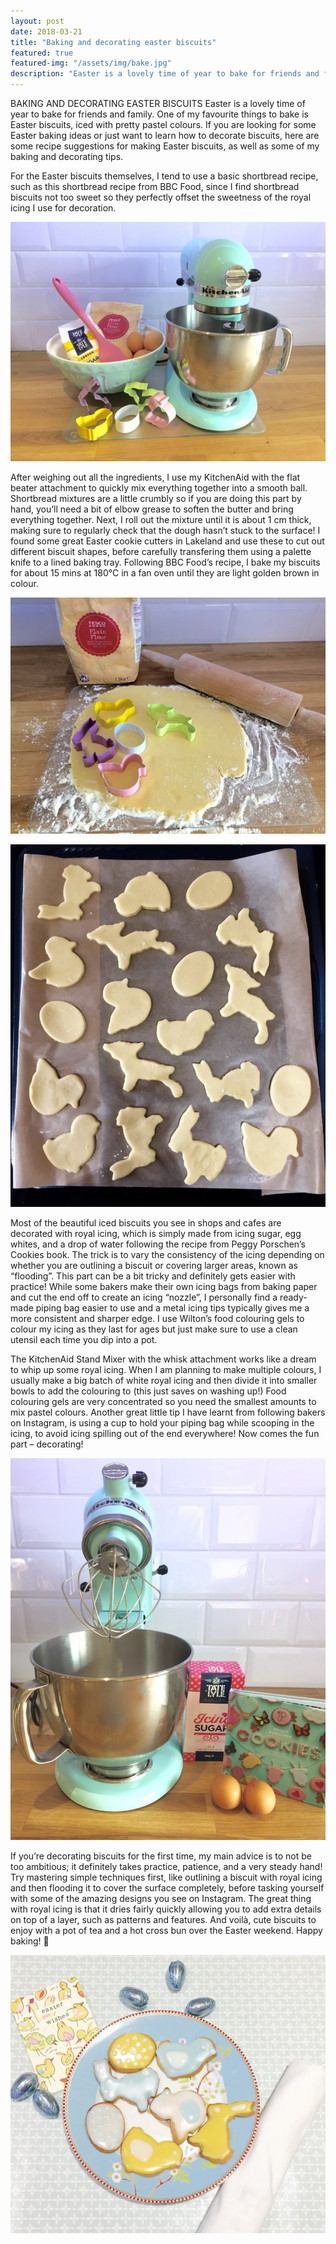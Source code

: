 ```yaml
---
layout: post
date: 2018-03-21
title: "Baking and decorating easter biscuits"
featured: true
featured-img: "/assets/img/bake.jpg"
description: "Easter is a lovely time of year to bake for friends and family. One of my favourite things to bake is Easter biscuits, iced with pretty pastel colours."
---
```


BAKING AND DECORATING EASTER BISCUITS
Easter is a lovely time of year to bake for friends and family. One of my favourite things to bake is Easter biscuits, iced with pretty pastel colours. If you are looking for some Easter baking ideas or just want to learn how to decorate biscuits, here are some recipe suggestions for making Easter biscuits, as well as some of my baking and decorating tips.

For the Easter biscuits themselves, I tend to use a basic shortbread recipe, such as this shortbread recipe from BBC Food, since I find shortbread biscuits not too sweet so they perfectly offset the sweetness of the royal icing I use for decoration.

![Ingredients for baking Easter biscuits](/assets/img/bake.jpg)

After weighing out all the ingredients, I use my KitchenAid with the flat beater attachment to quickly mix everything together into a smooth ball. Shortbread mixtures are a little crumbly so if you are doing this part by hand, you’ll need a bit of elbow grease to soften the butter and bring everything together. Next, I roll out the mixture until it is about 1 cm thick, making sure to regularly check that the dough hasn’t stuck to the surface! I found some great Easter cookie cutters in Lakeland and use these to cut out different biscuit shapes, before carefully transfering them using a palette knife to a lined baking tray. Following BBC Food’s recipe, I bake my biscuits for about 15 mins at 180°C in a fan oven until they are light golden brown in colour.

![Rolling out the dough to cut out Easter biscuits](/assets/img/bake1.jpg)

![Easter biscuits ready to go in the oven](/assets/img/bake2.jpg)

Most of the beautiful iced biscuits you see in shops and cafes are decorated with royal icing, which is simply made from icing sugar, egg whites, and a drop of water following the recipe from Peggy Porschen’s Cookies book. The trick is to vary the consistency of the icing depending on whether you are outlining a biscuit or covering larger areas, known as “flooding”. This part can be a bit tricky and definitely gets easier with practice! While some bakers make their own icing bags from baking paper and cut the end off to create an icing “nozzle”, I personally find a ready-made piping bag easier to use and a metal icing tips typically gives me a more consistent and sharper edge. I use Wilton’s food colouring gels to colour my icing as they last for ages but just make sure to use a clean utensil each time you dip into a pot.

The KitchenAid Stand Mixer with the whisk attachment works like a dream to whip up some royal icing. When I am planning to make multiple colours, I usually make a big batch of white royal icing and then divide it into smaller bowls to add the colouring to (this just saves on washing up!) Food colouring gels are very concentrated so you need the smallest amounts to mix pastel colours. Another great little tip I have learnt from following bakers on Instagram, is using a cup to hold your piping bag while scooping in the icing, to avoid icing spilling out of the end everywhere! Now comes the fun part – decorating!

![Ingredients for making royal icing](/assets/img/bake3.jpg)

If you’re decorating biscuits for the first time, my main advice is to not be too ambitious; it definitely takes practice, patience, and a very steady hand! Try mastering simple techniques first, like outlining a biscuit with royal icing and then flooding it to cover the surface completely, before tasking yourself with some of the amazing designs you see on Instagram. The great thing with royal icing is that it dries fairly quickly allowing you to add extra details on top of a layer, such as patterns and features. And voilà, cute biscuits to enjoy with a pot of tea and a hot cross bun over the Easter weekend. Happy baking! 🙂

![Easter biscuits decorated with pale yellow and blue icing](/assets/img/bake4.jpg)
